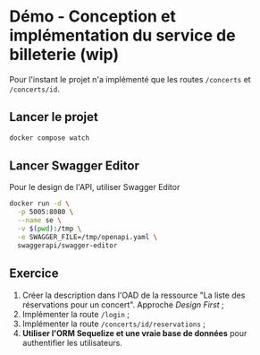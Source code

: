 # Démo - Conception et implémentation du service de billeterie (wip)

Pour l'instant le projet n'a implémenté que les routes `/concerts` et `/concerts/id`.

## Lancer le projet

~~~bash
docker compose watch
~~~

## Lancer Swagger Editor

Pour le design de l'API, utiliser Swagger Editor

~~~bash
docker run -d \
  -p 5005:8080 \
  --name se \
  -v $(pwd):/tmp \
  -e SWAGGER_FILE=/tmp/openapi.yaml \
  swaggerapi/swagger-editor
~~~

## Exercice

1. Créer la description dans l'OAD de la ressource "La liste des réservations pour un concert". Approche *Design First* ;
2. Implémenter la route `/login` ;
3. Implémenter la route `/concerts/id/reservations` ;
4. **Utiliser l'ORM Sequelize et une vraie base de données** pour authentifier les utilisateurs.
